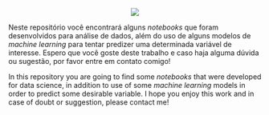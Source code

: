 <p align="center">
  <img src="/Datascience/https://github.com/Arley-Alles/Machine_Learning/blob/main/Entenda-os-impactos-do-Data-Science-no-setor-de-log%C3%ADstica-1.jpg" >
</p>


Neste repositório você encontrará alguns *notebooks* que foram desenvolvidos para análise de dados, além do uso de alguns modelos de *machine learning* para tentar predizer uma determinada variável de interesse. Espero que você goste deste trabalho e caso haja alguma dúvida ou sugestão, por favor entre em contato comigo!

In this repository you are going to find some *notebooks* that were developed for data science, in addition to use of some *machine learning* models in order to predict some desirable variable. I hope you enjoy this work and in case of doubt or suggestion, please contact me!




